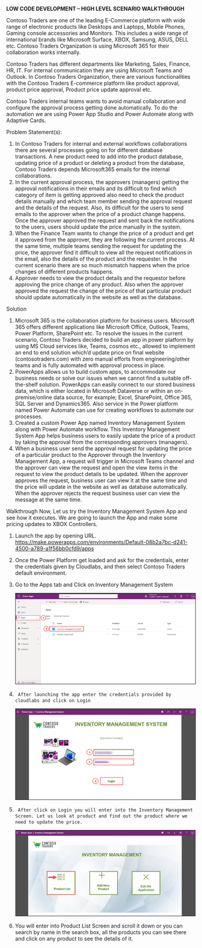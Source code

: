 **LOW CODE DEVELOPMENT – HIGH LEVEL SCENARIO WALKTHROUGH**

Contoso Traders are one of the leading E-Commerce platform with wide range of electronic products like Desktops and Laptops, Mobile Phones, Gaming console accessories and Monitors. This includes a wide range of international brands like Microsoft Surface, XBOX, Samsung, ASUS, DELL etc. Contoso Traders Organization is using Microsoft 365 for their collaboration works internally.

Contoso Traders has different departments like Marketing, Sales, Finance, HR, IT. For internal communication they are using Microsoft Teams and Outlook. In Contoso Traders Organization, there are various functionalities with the Contoso Traders E-commerce platform like product approval, product price approval, Product price update approval etc. 

Contoso Traders internal teams wants to avoid manual collaboration and configure the approval process getting done automatically.
To do the automation we are using Power App Studio and Power Automate along with Adaptive Cards.

Problem Statement(s):
1.	In Contoso Traders for internal and external workflows collaborations there are several processes going on for different database transactions. A new product need to add into the product database, updating price of a product or deleting a product from the database, Contoso Traders depends Microsoft365 emails for the internal collaborations.
2.	In the current approval process, the approvers (managers) getting the approval notifications in their emails and its difficult to find which category of item is getting approved also need to check the product details manually and which team member sending the approval request and the details of the request. Also, its difficult for the users to send emails to the approver when the price of a product change happens. Once the approver approved the request and sent back the notifications to the users, users should update the price manually in the system.
3.	When the Finance Team wants to change the price of a product and get it approved from the approver, they are following the current process. At the same time, multiple teams sending the request for updating the price, the approver find it difficult to view all the request notifications in the email, also the details of the product and the requester. In the current scenario there are so much mismatch happens when the price changes of different products happens.
4.	Approver needs to view the product details and the requestor before approving the price change of any product. Also when the approver approved the request the change of the price of that particular product should update automatically in the website as well as the database.

Solution

1.	Microsoft 365 is the collaboration platform for business users. Microsoft 365 offers different applications like Microsoft Office, Outlook, Teams, Power Platform, SharePoint etc. To resolve the issues in the current scenario, Contoso Traders decided to build an app in power platform  by using MS Cloud services like, Teams, cosmos etc., allowed to implement an end to end solution which’d update price on final website (contosotraders.com) with zero manual efforts from engineering/other teams and is fully automated with approval process in place. 
2.	PowerApps allows us to build custom apps, to accommodate our business needs or solve our issues when we cannot find a suitable off-the-shelf solution. PowerApps can easily connect to our stored business data, which is either located in Microsoft Dataverse or within an on-premise/online data source, for example; Excel, SharePoint, Office 365, SQL Server and Dynamics365. Also service in the Power platform  named Power Automate  can use for creating workflows to automate our processes.
3.	Created a custom Power App named Inventory Management System along with Power Automate workflow. This Inventory Management System App helps business users to easily update the price of a product by taking the approval from the corresponding approvers (managers).
4.	When a business user send the approval request for updating the price of a particular product to the Approver through the Inventory Management App, a request will trigger in Microsoft Teams channel and the approver can view the request and open the view items in the request to view the product details to be updated. When the approver approves the request, business user can view it at the same time and the price will update in the website as well as database automatically. When the approver rejects the request business user can view the message at the same time.


Walkthrough 
		Now, Let us try the Inventory Management System App and see how it executes.  			We are going to launch the App and make some pricing updates to XBOX 				Controllers. 
1.	Launch the app by opening URL.  https://make.powerapps.com/environments/Default-08b2a7bc-d241-4500-a789-a1f56bb0cfd9/apps 
2.	Once the Power Platform get loaded and ask for the credentials, enter the credentials given by Cloudlabs, and then select Contoso Traders default environment.
3.	Go to the Apps tab and Click on Inventory Management System

       ![App1](images/App1.png)
       
4.      After launching the app enter the credentials provided by cloudlabs and click on Login

	![App2](images/App2.png)
	
5.      After click on Login you will enter into the Inventory Management Screen. Let us look at product and find out the product where we need to update the price. 
	
	![App3](images/App3.png)

6.	You will enter into Product List Screen and scroll it down or you can search by name in the search box, all the products you can see there and click on any product to see the details of it.
	
